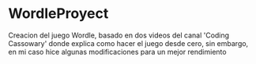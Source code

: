 # WordleProyect
Creacion del juego Wordle, basado en dos videos del canal 'Coding Cassowary' donde explica como hacer el juego desde cero, sin embargo, en mi caso hice algunas modificaciones para un mejor rendimiento
